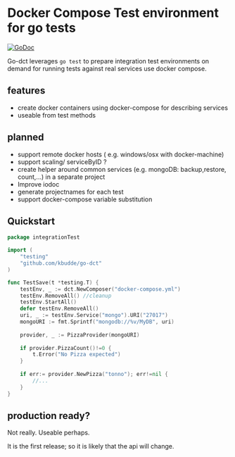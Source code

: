 Docker Compose Test environment for go tests
==============================================
[![GoDoc](https://godoc.org/github.com/kbudde/go-dct?status.svg)](https://godoc.org/github.com/kbudde/go-dct)

Go-dct leverages ```go test``` to prepare integration test environments on demand for running tests against real services use docker compose. 

## features

- create docker containers using docker-compose for describing services
- useable from test methods

## planned

- support remote docker hosts ( e.g. windows/osx with docker-machine)
- support scaling/ serviceByID ?
- create helper around common services (e.g. mongoDB: backup,restore, count,...) in a separate project 
- Improve iodoc
- generate projectnames for each test
- support docker-compose variable substitution

## Quickstart

```go
package integrationTest

import (
    "testing"
    "github.com/kbudde/go-dct"
)

func TestSave(t *testing.T) {
    testEnv, _ := dct.NewComposer("docker-compose.yml")
    testEnv.RemoveAll() //cleanup
    testEnv.StartAll()
    defer testEnv.RemoveAll()
    uri, _ := testEnv.Service("mongo").URI("27017")
    mongoURI := fmt.Sprintf("mongodb://%v/MyDB", uri)
    
    provider, _ := PizzaProvider(mongoURI)
    
    if provider.PizzaCount()!=0 {
        t.Error("No Pizza expected")
    }
    
    if err:= provider.NewPizza("tonno"); err!=nil {
        //...
    }
}
```

## production ready?

Not really. Useable perhaps.

It is the first release; so it is likely that the api will change. 
